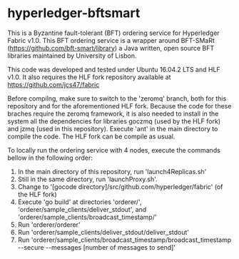 # hyperledger-bftsmart

This is a Byzantine fault-tolerant (BFT) ordering service for Hyperledger Fabric v1.0. This BFT ordering service is a wrapper around BFT-SMaRt (https://github.com/bft-smart/library) a Java written, open source BFT libraries maintained by University of Lisbon.

This code was developed and tested under Ubuntu 16.04.2 LTS and HLF v1.0. It also requires the HLF fork repository available at https://github.com/jcs47/fabric

Before compilng, make sure to switch to the 'zeromq' branch, both for this repository and for the aforementioned HLF fork. Because the code for these braches require the zeromq framework, it is also needed to install in the system all the dependencies for libraries goczmq (used by the HLF fork) and jzmq (used in this repository). Execute 'ant' in the main directory to compile the code. The HLF fork can be compile as usual.

To locally run the ordering service with 4 nodes, execute the commands bellow in the following order:

1) In the main directory of this repository, run 'launch4Replicas.sh'
2) Still in the same directory, run 'launchProxy.sh'.
3) Change to '[gocode directory]/src/github.com/hyperledger/fabric' (of the HLF fork)
4) Execute 'go build'  at directories 'orderer/', 'orderer/sample_clients/deliver_stdout', and 'orderer/sample_clients/broadcast_timestamp/'
5) Run 'orderer/orderer'
6) Run 'orderer/sample_clients/deliver_stdout/deliver_stdout'
7) Run 'orderer/sample_clients/broadcast_timestamp/broadcast_timestamp --secure --messages [number of messages to send]'
